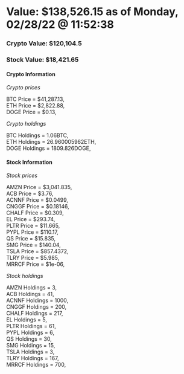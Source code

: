 # Value: $138,526.15 as of Monday, 02/28/22 @ 11:52:38 

### Crypto Value: $120,104.5

### Stock Value: $18,421.65

#### Crypto Information 
*Crypto prices* 

BTC Price = $41,287.13,  
ETH Price = $2,822.88,  
DOGE Price = $0.13,  


*Crypto holdings* 

BTC Holdings = 1.06BTC,  
ETH Holdings = 26.960005962ETH,  
DOGE Holdings = 1809.826DOGE,  


#### Stock Information 

*Stock prices* 

AMZN Price = $3,041.835,  
ACB Price = $3.76,  
ACNNF Price = $0.0499,  
CNGGF Price = $0.18146,  
CHALF Price = $0.309,  
EL Price = $293.74,  
PLTR Price = $11.665,  
PYPL Price = $110.17,  
QS Price = $15.835,  
SMG Price = $140.04,  
TSLA Price = $857.4372,  
TLRY Price = $5.985,  
MRRCF Price = $1e-06,  


*Stock holdings* 

AMZN Holdings = 3,  
ACB Holdings = 41,  
ACNNF Holdings = 1000,  
CNGGF Holdings = 200,  
CHALF Holdings = 217,  
EL Holdings = 5,  
PLTR Holdings = 61,  
PYPL Holdings = 6,  
QS Holdings = 30,  
SMG Holdings = 15,  
TSLA Holdings = 3,  
TLRY Holdings = 167,  
MRRCF Holdings = 700,  


